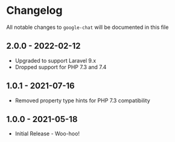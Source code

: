 # Changelog

All notable changes to `google-chat` will be documented in this file

## 2.0.0 - 2022-02-12
- Upgraded to support Laravel 9.x
- Dropped support for PHP 7.3 and 7.4

## 1.0.1 - 2021-07-16
- Removed property type hints for PHP 7.3 compatibility

## 1.0.0 - 2021-05-18

- Initial Release - Woo-hoo!
